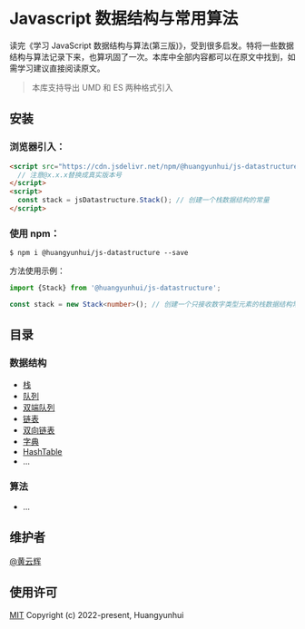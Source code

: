 # Javascript 数据结构与常用算法

读完《学习 JavaScript 数据结构与算法(第三版)》，受到很多启发。特将一些数据结构与算法记录下来，也算巩固了一次。本库中全部内容都可以在原文中找到，如需学习建议直接阅读原文。

> 本库支持导出 UMD 和 ES 两种格式引入

## 安装

### 浏览器引入：

```html
<script src="https://cdn.jsdelivr.net/npm/@huangyunhui/js-datastructure@x.x.x">
  // 注意@x.x.x替换成真实版本号
</script>
<script>
  const stack = jsDatastructure.Stack(); // 创建一个栈数据结构的常量
</script>
```

### 使用 npm：

```shell
$ npm i @huangyunhui/js-datastructure --save
```

方法使用示例：

```typescript
import {Stack} from '@huangyunhui/js-datastructure';

const stack = new Stack<number>(); // 创建一个只接收数字类型元素的栈数据结构常量
```

## 目录

### 数据结构

- [栈](./src/stack.ts)
- [队列](./src/queue.ts)
- [双端队列](./src/deque.ts)
- [链表](./src/linked-list.ts)
- [双向链表](./src/doubly-linked-list.ts)
- [字典](./src/dictionary.ts)
- [HashTable](./src/hash-table.ts)
- ...

### 算法

- ...

## 维护者

[@黄云辉](https://github.com/1562066102)

## 使用许可

[MIT](LICENSE) Copyright (c) 2022-present, Huangyunhui
